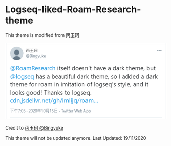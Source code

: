 # Logseq-liked-Roam-Research-theme

This theme is modified from 丙玉珂

[![Twitter ref](https://raw.githubusercontent.com/1orZero/logseq-liked-Roam-Research-theme/main/twitter.PNG)](https://twitter.com/Bingyuke/status/1316696736287518720)


Credit to [丙玉珂 @Bingyuke](https://twitter.com/Bingyuke)


This theme will not be updated anymore. Last Updated: 19/11/2020
